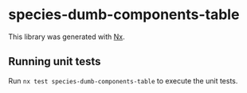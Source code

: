 # species-dumb-components-table

This library was generated with [Nx](https://nx.dev).

## Running unit tests

Run `nx test species-dumb-components-table` to execute the unit tests.
